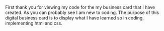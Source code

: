First thank you for viewing my code for the my business card that I have created. As you can probably see I am new to coding. The purpose of this digital business card is to display what I have learned so in coding, implementing html and css.
